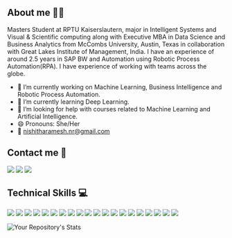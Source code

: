 **<h2>About me :woman_technologist:</h2>**
Masters Student at RPTU Kaiserslautern, major in Intelligent Systems and Visual & Scientific computing along with Executive MBA in Data Science and Business Analytics from McCombs University, Austin, Texas in collaboration with Great Lakes Institute of Management, India. I have an experience of around 2.5 years in SAP BW and Automation using Robotic Process Automation(RPA). I have experience of working with teams across the globe.

- 🔭 I’m currently working on Machine Learning, Business Intelligence and Robotic Process Automation.
- 🌱 I’m currently learning Deep Learning.
- 🤔 I’m looking for help with courses related to Machine Learning and Artificial Intelligence. 
- 😄 Pronouns: She/Her
- :email: nishitharamesh.nr@gmail.com

**<h2> Contact me :iphone:</h2>**
    <p float="left">
      <a href="https://www.linkedin.com/in/nishitharamesh" target="blank"><img src="https://img.shields.io/badge/LinkedIn-0077B5?style=for-the-badge&logo=linkedin&logoColor=white" /></a>
      <a href="https://www.instagram.com/nishitharamesh" target="blank"><img src="https://img.shields.io/badge/Instagram-E4405F?style=for-the-badge&logo=instagram&logoColor=white" /></a>
      <a href="https://github.com/NishithaRamesh?tab=repositories" target="blank"><img src="https://img.shields.io/badge/GitHub-100000?style=for-the-badge&logo=github&logoColor=white" /></a>
    </p>


**<h2>Technical Skills :computer:</h2>**

<p float="left">
  <img src="https://img.shields.io/badge/R-276DC3?style=for-the-badge&logo=r&logoColor=white" />
  <img src="https://img.shields.io/badge/Python-FFD43B?style=for-the-badge&logo=python&logoColor=blue" />
  <img src="https://img.shields.io/badge/TensorFlow-FF6F00?style=for-the-badge&logo=tensorflow&logoColor=white" />
  <img src="https://img.shields.io/badge/PyTorch-EE4C2C?style=for-the-badge&logo=PyTorch&logoColor=white" />
  <img src="https://img.shields.io/badge/OpenCV-27338e?style=for-the-badge&logo=OpenCV&logoColor=white" />
  <img src="https://img.shields.io/badge/scikit_learn-F7931E?style=for-the-badge&logo=scikit-learn&logoColor=white" />
  <img src="https://img.shields.io/badge/Pandas-2C2D72?style=for-the-badge&logo=pandas&logoColor=white" />
  <img src="https://img.shields.io/badge/Numpy-777BB4?style=for-the-badge&logo=numpy&logoColor=white" />
  <img src="https://img.shields.io/badge/Tableau-E97627?style=for-the-badge&logo=Tableau&logoColor=white" />
  <img src="https://img.shields.io/badge/PowerBI-F2C811?style=for-the-badge&logo=Power%20BI&logoColor=white" />
  <img src="https://img.shields.io/badge/MySQL-005C84?style=for-the-badge&logo=mysql&logoColor=white" /> 
  <img src="https://img.shields.io/badge/SQLite-07405E?style=for-the-badge&logo=sqlite&logoColor=white" />
  <img src="https://img.shields.io/badge/Talend-FF6D70?style=for-the-badge&logo=Talend&logoColor=white" />
  <img src="https://img.shields.io/badge/SAP-0FAAFF?style=for-the-badge&logo=sap&logoColor=white" />
  <img src="https://img.shields.io/badge/Java-ED8B00?style=for-the-badge&logo=java&logoColor=white" />
  <img src="https://img.shields.io/badge/C%2B%2B-00599C?style=for-the-badge&logo=c%2B%2B&logoColor=white" />
  <img src="https://img.shields.io/badge/Markdown-000000?style=for-the-badge&logo=markdown&logoColor=white" />
  <img src="https://img.shields.io/badge/HTML5-E34F26?style=for-the-badge&logo=html5&logoColor=white" />
  <img src="https://img.shields.io/badge/PHP-777BB4?style=for-the-badge&logo=php&logoColor=white" />
  <img src="https://img.shields.io/badge/Shell_Script-121011?style=for-the-badge&logo=gnu-bash&logoColor=white" /> 
</p>

![Your Repository's Stats](https://github-readme-stats.vercel.app/api?username=NishithaRamesh&show_icons=true&theme=tokyonight)


